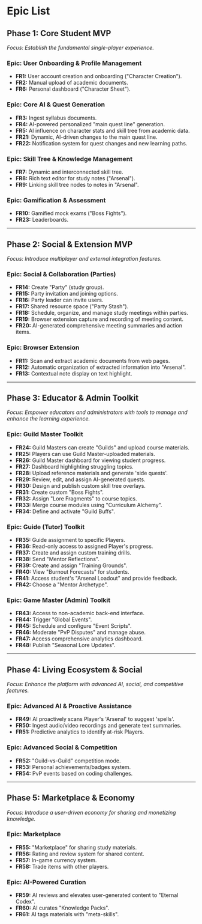 # **Epic List**

## **Phase 1: Core Student MVP**
*Focus: Establish the fundamental single-player experience.* 

### **Epic: User Onboarding & Profile Management**
*   **FR1:** User account creation and onboarding ("Character Creation").
*   **FR2:** Manual upload of academic documents.
*   **FR6:** Personal dashboard ("Character Sheet").

### **Epic: Core AI & Quest Generation**
*   **FR3:** Ingest syllabus documents.
*   **FR4:** AI-powered personalized "main quest line" generation.
*   **FR5:** AI influence on character stats and skill tree from academic data.
*   **FR21:** Dynamic, AI-driven changes to the main quest line.
*   **FR22:** Notification system for quest changes and new learning paths.

### **Epic: Skill Tree & Knowledge Management**
*   **FR7:** Dynamic and interconnected skill tree.
*   **FR8:** Rich text editor for study notes ("Arsenal").
*   **FR9:** Linking skill tree nodes to notes in "Arsenal".

### **Epic: Gamification & Assessment**
*   **FR10:** Gamified mock exams ("Boss Fights").
*   **FR23:** Leaderboards.

---

## **Phase 2: Social & Extension MVP**
*Focus: Introduce multiplayer and external integration features.*

### **Epic: Social & Collaboration (Parties)**
*   **FR14:** Create "Party" (study group).
*   **FR15:** Party invitation and joining options.
*   **FR16:** Party leader can invite users.
*   **FR17:** Shared resource space ("Party Stash").
*   **FR18:** Schedule, organize, and manage study meetings within parties.
*   **FR19:** Browser extension capture and recording of meeting content.
*   **FR20:** AI-generated comprehensive meeting summaries and action items.

### **Epic: Browser Extension**
*   **FR11:** Scan and extract academic documents from web pages.
*   **FR12:** Automatic organization of extracted information into "Arsenal".
*   **FR13:** Contextual note display on text highlight.

---

## **Phase 3: Educator & Admin Toolkit**
*Focus: Empower educators and administrators with tools to manage and enhance the learning experience.*

### **Epic: Guild Master Toolkit**
*   **FR24:** Guild Masters can create "Guilds" and upload course materials.
*   **FR25:** Players can use Guild Master-uploaded materials.
*   **FR26:** Guild Master dashboard for viewing student progress.
*   **FR27:** Dashboard highlighting struggling topics.
*   **FR28:** Upload reference materials and generate 'side quests'.
*   **FR29:** Review, edit, and assign AI-generated quests.
*   **FR30:** Design and publish custom skill tree overlays.
*   **FR31:** Create custom "Boss Fights".
*   **FR32:** Assign "Lore Fragments" to course topics.
*   **FR33:** Merge course modules using "Curriculum Alchemy".
*   **FR34:** Define and activate "Guild Buffs".

### **Epic: Guide (Tutor) Toolkit**
*   **FR35:** Guide assignment to specific Players.
*   **FR36:** Read-only access to assigned Player's progress.
*   **FR37:** Create and assign custom training drills.
*   **FR38:** Send "Mentor Reflections".
*   **FR39:** Create and assign "Training Grounds".
*   **FR40:** View "Burnout Forecasts" for students.
*   **FR41:** Access student's "Arsenal Loadout" and provide feedback.
*   **FR42:** Choose a "Mentor Archetype".

### **Epic: Game Master (Admin) Toolkit**
*   **FR43:** Access to non-academic back-end interface.
*   **FR44:** Trigger "Global Events".
*   **FR45:** Schedule and configure "Event Scripts".
*   **FR46:** Moderate "PvP Disputes" and manage abuse.
*   **FR47:** Access comprehensive analytics dashboard.
*   **FR48:** Publish "Seasonal Lore Updates".

---

## **Phase 4: Living Ecosystem & Social**
*Focus: Enhance the platform with advanced AI, social, and competitive features.*

### **Epic: Advanced AI & Proactive Assistance**
*   **FR49:** AI proactively scans Player's 'Arsenal' to suggest 'spells'.
*   **FR50:** Ingest audio/video recordings and generate text summaries.
*   **FR51:** Predictive analytics to identify at-risk Players.

### **Epic: Advanced Social & Competition**
*   **FR52:** "Guild-vs-Guild" competition mode.
*   **FR53:** Personal achievements/badges system.
*   **FR54:** PvP events based on coding challenges.

---

## **Phase 5: Marketplace & Economy**
*Focus: Introduce a user-driven economy for sharing and monetizing knowledge.*

### **Epic: Marketplace**
*   **FR55:** "Marketplace" for sharing study materials.
*   **FR56:** Rating and review system for shared content.
*   **FR57:** In-game currency system.
*   **FR58:** Trade items with other players.

### **Epic: AI-Powered Curation**
*   **FR59:** AI reviews and elevates user-generated content to "Eternal Codex".
*   **FR60:** AI curates "Knowledge Packs".
*   **FR61:** AI tags materials with "meta-skills".